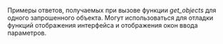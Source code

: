 Примеры ответов, получаемых при вызове функции *get\_objects* для одного запрошенного объекта. Могут использоваться для отладки функций отображения интерфейса и отображения окон ввода параметров.